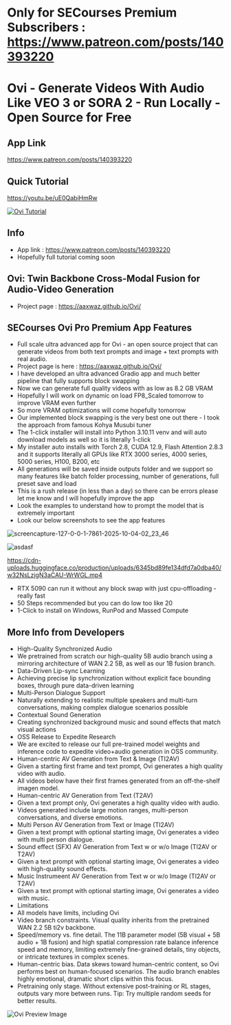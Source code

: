 # Only for SECourses Premium Subscribers : https://www.patreon.com/posts/140393220

# Ovi - Generate Videos With Audio Like VEO 3 or SORA 2 - Run Locally - Open Source for Free

## App Link

https://www.patreon.com/posts/140393220

## Quick Tutorial

https://youtu.be/uE0QabiHmRw

[![Ovi Tutorial](https://img.youtube.com/vi/uE0QabiHmRw/maxresdefault.jpg)](https://youtu.be/uE0QabiHmRw)

## Info

- App link : https://www.patreon.com/posts/140393220
- Hopefully full tutorial coming soon

## Ovi: Twin Backbone Cross-Modal Fusion for Audio-Video Generation

- Project page : https://aaxwaz.github.io/Ovi/

## SECourses Ovi Pro Premium App Features

- Full scale ultra advanced app for Ovi - an open source project that can generate videos from both text prompts and image + text prompts with real audio.
- Project page is here : https://aaxwaz.github.io/Ovi/
- I have developed an ultra advanced Gradio app and much better pipeline that fully supports block swapping
- Now we can generate full quality videos with as low as 8.2 GB VRAM
- Hopefully I will work on dynamic on load FP8_Scaled tomorrow to improve VRAM even further
- So more VRAM optimizations will come hopefully tomorrow
- Our implemented block swapping is the very best one out there - I took the approach from famous Kohya Musubi tuner
- The 1-click installer will install into Python 3.10.11 venv and will auto download models as well so it is literally 1-click
- My installer auto installs with Torch 2.8, CUDA 12.9, Flash Attention 2.8.3 and it supports literally all GPUs like RTX 3000 series, 4000 series, 5000 series, H100, B200, etc
- All generations will be saved inside outputs folder and we support so many features like batch folder processing, number of generations, full preset save and load
- This is a rush release (in less than a day) so there can be errors please let me know and I will hopefully improve the app
- Look the examples to understand how to prompt the model that is extremely important
- Look our below screenshots to see the app features

![screencapture-127-0-0-1-7861-2025-10-04-02_23_46](https://cdn-uploads.huggingface.co/production/uploads/6345bd89fe134dfd7a0dba40/6nV3Ey9De1syLEfR85_cZ.png)

![asdasf](https://cdn-uploads.huggingface.co/production/uploads/6345bd89fe134dfd7a0dba40/LcVKqOwbwlhfKJQwhE1FV.png)

https://cdn-uploads.huggingface.co/production/uploads/6345bd89fe134dfd7a0dba40/w32NsLzjgN3aCAU-WrWGL.mp4

- RTX 5090 can run it without any block swap with just cpu-offloading - really fast
- 50 Steps recommended but you can do low too like 20
- 1-Click to install on Windows, RunPod and Massed Compute

## More Info from Developers

- High-Quality Synchronized Audio
- We pretrained from scratch our high-quality 5B audio branch using a mirroring architecture of WAN 2.2 5B, as well as our 1B fusion branch.
- Data-Driven Lip-sync Learning
- Achieving precise lip synchronization without explicit face bounding boxes, through pure data-driven learning
- Multi-Person Dialogue Support
- Naturally extending to realistic multiple speakers and multi-turn conversations, making complex dialogue scenarios possible
- Contextual Sound Generation
- Creating synchronized background music and sound effects that match visual actions
- OSS Release to Expedite Research
- We are excited to release our full pre-trained model weights and inference code to expedite video+audio generation in OSS community.
- Human-centric AV Generation from Text & Image (TI2AV)
- Given a starting first frame and text prompt, Ovi generates a high quality video with audio.
- All videos below have their first frames generated from an off-the-shelf imagen model.
- Human-centric AV Generation from Text (T2AV)
- Given a text prompt only, Ovi generates a high quality video with audio.
- Videos generated include large motion ranges, multi-person conversations, and diverse emotions.
- Multi Person AV Generation from Text or Image (TI2AV)
- Given a text prompt with optional starting image, Ovi generates a video with multi person dialogue.
- Sound effect (SFX) AV Generation from Text w or w/o Image (TI2AV or T2AV)
- Given a text prompt with optional starting image, Ovi generates a video with high-quality sound effects.
- Music Instrumeent AV Generation from Text w or w/o Image (TI2AV or T2AV)
- Given a text prompt with optional starting image, Ovi generates a video with music.
- Limitations
- All models have limits, including Ovi
- Video branch constraints. Visual quality inherits from the pretrained WAN 2.2 5B ti2v backbone.
- Speed/memory vs. fine detail. The 11B parameter model (5B visual + 5B audio + 1B fusion) and high spatial compression rate balance inference speed and memory, limiting extremely fine-grained details, tiny objects, or intricate textures in complex scenes.
- Human-centric bias. Data skews toward human-centric content, so Ovi performs best on human-focused scenarios. The audio branch enables highly emotional, dramatic short clips within this focus.
- Pretraining only stage. Without extensive post-training or RL stages, outputs vary more between runs. Tip: Try multiple random seeds for better results.

![Ovi Preview Image](https://miro.medium.com/v2/resize:fit:640/1*22E5nDwW_aikBUIzz3qJ9g.jpeg)
